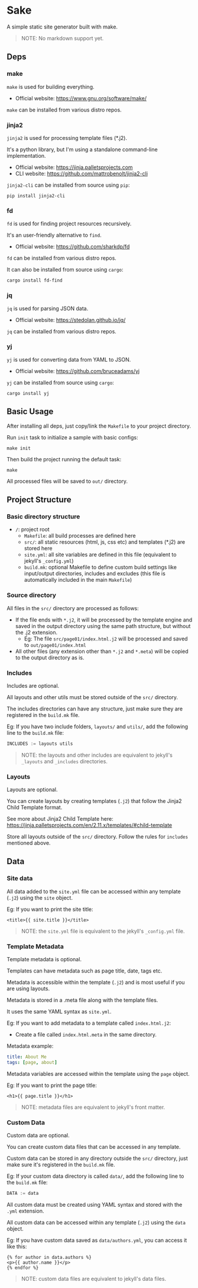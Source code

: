 # Sake

A simple static site generator built with make.

>NOTE: No markdown support yet.

## Deps

### make
`make` is used for building everything.
- Official website: https://www.gnu.org/software/make/

`make` can be installed from various distro repos.

### jinja2
`jinja2` is used for processing template files (*.j2).

It's a python library, but I'm using a standalone command-line implementation.
- Official website: https://jinja.palletsprojects.com
- CLI website: https://github.com/mattrobenolt/jinja2-cli

`jinja2-cli` can be installed from source using `pip`:
```shell
pip install jinja2-cli
```

### fd
`fd` is used for finding project resources recursively.

It's an user-friendly alternative to `find`.
- Official website: https://github.com/sharkdp/fd

`fd` can be installed from various distro repos.

It can also be installed from source using `cargo`:
```shell
cargo install fd-find
```

### jq
`jq` is used for parsing JSON data.
- Official website: https://stedolan.github.io/jq/

`jq` can be installed from various distro repos.

### yj
`yj` is used for converting data from YAML to JSON.
- Official website: https://github.com/bruceadams/yj

`yj` can be installed from source using `cargo`:
```shell
cargo install yj
```

## Basic Usage

After installing all deps, just copy/link the `Makefile` to your project directory.

Run `init` task to initialize a sample with basic configs:
```shell
make init
```

Then build the project running the default task:
```shell
make
```

All processed files will be saved to `out/` directory.

## Project Structure

### Basic directory structure

- `/`: project root
  - `Makefile`: all build processes are defined here
  - `src/`: all static resources (html, js, css etc) and templates (*.j2) are stored here
  - `site.yml`: all site variables are defined in this file (equivalent to jekyll's `_config.yml`)
  - `build.mk`: optional Makefile to define custom build settings like input/output directories, includes and excludes (this file is automatically included in the main `Makefile`)

### Source directory

All files in the `src/` directory are processed as follows:
- If the file ends with `*.j2`, it will be processed by the template engine and saved in the output directory using the same path structure, but without the .j2 extension.
  - Eg: The file `src/page01/index.html.j2` will be processed and saved to `out/page01/index.html`
- All other files (any extension other than `*.j2` and `*.meta`) will be copied to the output directory as is.

### Includes

Includes are optional.

All layouts and other utils must be stored outside of the `src/` directory.

The includes directories can have any structure, just make sure they are registered in the `build.mk` file.

Eg: If you have two include folders, `layouts/` and `utils/`, add the following line to the `build.mk` file:
```py
INCLUDES := layouts utils
```

>NOTE: the layouts and other includes are equivalent to jekyll's `_layouts` and `_includes` directories.

### Layouts

Layouts are optional.

You can create layouts by creating templates (`.j2`) that follow the Jinja2 Child Template format.

See more about Jinja2 Child Template here: https://jinja.palletsprojects.com/en/2.11.x/templates/#child-template

Store all layouts outside of the `src/` directory. Follow the rules for `includes` mentioned above.

## Data

### Site data

All data added to the `site.yml` file can be accessed within any template (`.j2`) using the `site` object.

Eg: If you want to print the site title:
```jinja2
<title>{{ site.title }}</title>
```

>NOTE: the `site.yml` file is equivalent to the jekyll's `_config.yml` file.

### Template Metadata

Template metadata is optional.

Templates can have metadata such as page title, date, tags etc.

Metadata is accessible within the template (`.j2`) and is most useful if you are using layouts.

Metadata is stored in a .meta file along with the template files.

It uses the same YAML syntax as `site.yml`.

Eg: If you want to add metadata to a template called `index.html.j2`:
- Create a file called `index.html.meta` in the same directory.

Metadata example:

```yaml
title: About Me
tags: [page, about]
```

Metadata variables are accessed within the template using the `page` object.

Eg: If you want to print the page title:
```jinja2
<h1>{{ page.title }}</h1>
```

>NOTE: metadata files are equivalent to jekyll's front matter.

### Custom Data

Custom data are optional.

You can create custom data files that can be accessed in any template.

Custom data can be stored in any directory outside the `src/` directory, just make sure it's registered in the `build.mk` file.

Eg: If your custom data directory is called `data/`, add the following line to the `build.mk` file:
```py
DATA := data
```

All custom data must be created using YAML syntax and stored with the `.yml` extension.

All custom data can be accessed within any template (`.j2`) using the `data` object.

Eg: If you have custom data saved as `data/authors.yml`, you can access it like this:
```jinja2
{% for author in data.authors %}
<p>{{ author.name }}</p>
{% endfor %}
```
>NOTE: custom data files are equivalent to jekyll's data files.
